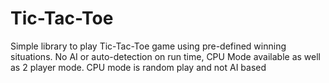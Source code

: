 # Tic-Tac-Toe
Simple library to play Tic-Tac-Toe game using pre-defined winning situations. No AI or auto-detection on run time, CPU Mode available as well as 2 player mode. CPU mode is random play and not AI based
